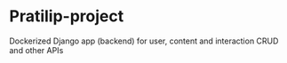 # Pratilip-project
Dockerized Django app (backend) for user, content and interaction CRUD and other APIs 
